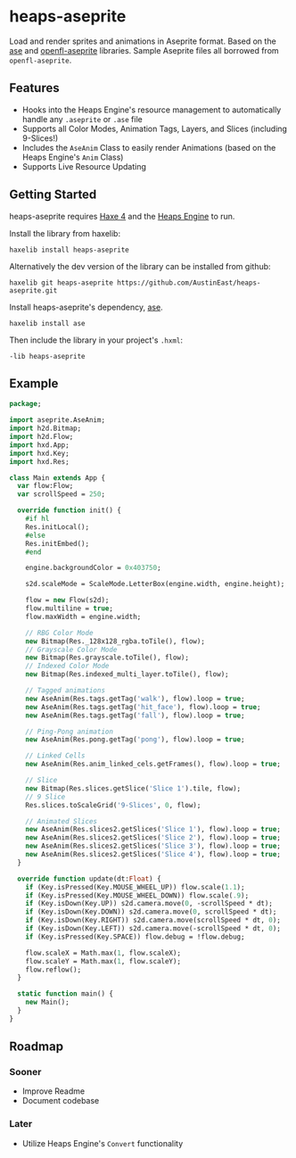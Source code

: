 # heaps-aseprite
Load and render sprites and animations in Aseprite format. Based on the [ase](https://github.com/miriti/ase) and [openfl-aseprite](https://github.com/miriti/openfl-aseprite) libraries. Sample Aseprite files all borrowed from `openfl-aseprite`.

## Features
* Hooks into the Heaps Engine's resource management to automatically handle any `.aseprite` or `.ase` file
* Supports all Color Modes, Animation Tags, Layers, and Slices (including 9-Slices!)
* Includes the `AseAnim` Class to easily render Animations (based on the Heaps Engine's `Anim` Class)
* Supports Live Resource Updating

## Getting Started

heaps-aseprite requires [Haxe 4](https://haxe.org/download/) and the [Heaps Engine](https://heaps.io) to run.

Install the library from haxelib:
```
haxelib install heaps-aseprite
```
Alternatively the dev version of the library can be installed from github:
```
haxelib git heaps-aseprite https://github.com/AustinEast/heaps-aseprite.git
```

Install heaps-aseprite's dependency, [ase](https://github.com/miriti/ase).
```
haxelib install ase
```

Then include the library in your project's `.hxml`:
```hxml
-lib heaps-aseprite
```

## Example

```haxe
package;

import aseprite.AseAnim;
import h2d.Bitmap;
import h2d.Flow;
import hxd.App;
import hxd.Key;
import hxd.Res;

class Main extends App {
  var flow:Flow;
  var scrollSpeed = 250;

  override function init() {
    #if hl
    Res.initLocal();
    #else
    Res.initEmbed();
    #end

    engine.backgroundColor = 0x403750;

    s2d.scaleMode = ScaleMode.LetterBox(engine.width, engine.height);

    flow = new Flow(s2d);
    flow.multiline = true;
    flow.maxWidth = engine.width;

    // RBG Color Mode
    new Bitmap(Res._128x128_rgba.toTile(), flow);
    // Grayscale Color Mode
    new Bitmap(Res.grayscale.toTile(), flow);
    // Indexed Color Mode
    new Bitmap(Res.indexed_multi_layer.toTile(), flow);

    // Tagged animations
    new AseAnim(Res.tags.getTag('walk'), flow).loop = true;
    new AseAnim(Res.tags.getTag('hit_face'), flow).loop = true;
    new AseAnim(Res.tags.getTag('fall'), flow).loop = true;

    // Ping-Pong animation
    new AseAnim(Res.pong.getTag('pong'), flow).loop = true;

    // Linked Cells
    new AseAnim(Res.anim_linked_cels.getFrames(), flow).loop = true;

    // Slice
    new Bitmap(Res.slices.getSlice('Slice 1').tile, flow);
    // 9 Slice
    Res.slices.toScaleGrid('9-Slices', 0, flow);

    // Animated Slices
    new AseAnim(Res.slices2.getSlices('Slice 1'), flow).loop = true;
    new AseAnim(Res.slices2.getSlices('Slice 2'), flow).loop = true;
    new AseAnim(Res.slices2.getSlices('Slice 3'), flow).loop = true;
    new AseAnim(Res.slices2.getSlices('Slice 4'), flow).loop = true;
  }

  override function update(dt:Float) {
    if (Key.isPressed(Key.MOUSE_WHEEL_UP)) flow.scale(1.1);
    if (Key.isPressed(Key.MOUSE_WHEEL_DOWN)) flow.scale(.9);
    if (Key.isDown(Key.UP)) s2d.camera.move(0, -scrollSpeed * dt);
    if (Key.isDown(Key.DOWN)) s2d.camera.move(0, scrollSpeed * dt);
    if (Key.isDown(Key.RIGHT)) s2d.camera.move(scrollSpeed * dt, 0);
    if (Key.isDown(Key.LEFT)) s2d.camera.move(-scrollSpeed * dt, 0);
    if (Key.isPressed(Key.SPACE)) flow.debug = !flow.debug;

    flow.scaleX = Math.max(1, flow.scaleX);
    flow.scaleY = Math.max(1, flow.scaleY);
    flow.reflow();
  }

  static function main() {
    new Main();
  }
}
```

## Roadmap
### Sooner
* Improve Readme
* Document codebase
### Later
* Utilize Heaps Engine's `Convert` functionality
